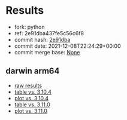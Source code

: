 # Results

- fork: python
- ref: 2e91dba437fe5c56c6f8
- commit hash: [2e91dba](https://github.com/python/cpython/commit/2e91dba)
- commit date: 2021-12-08T22:24:29+00:00
- commit merge base: [None](https://github.com/python/cpython/commit/None)

## darwin arm64

- [raw results](bm-20211208-darwin-arm64-python-2e91dba437fe5c56c6f8-3.11.0a3-2e91dba.json)
- [table vs. 3.10.4](bm-20211208-darwin-arm64-python-2e91dba437fe5c56c6f8-3.11.0a3-2e91dba-vs-3.10.4.md)
- [plot vs. 3.10.4](bm-20211208-darwin-arm64-python-2e91dba437fe5c56c6f8-3.11.0a3-2e91dba-vs-3.10.4.png)
- [table vs. 3.11.0](bm-20211208-darwin-arm64-python-2e91dba437fe5c56c6f8-3.11.0a3-2e91dba-vs-3.11.0.md)
- [plot vs. 3.11.0](bm-20211208-darwin-arm64-python-2e91dba437fe5c56c6f8-3.11.0a3-2e91dba-vs-3.11.0.png)

